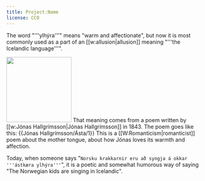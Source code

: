 ```yaml
---
title: Project:Name
license: CC0
---
```


The word "'''ylhýra'''" means "warm and affectionate", but now it is most commonly used as a part of an [[w:allusion|allusion]] meaning "'''the Icelandic language'''".

<Image src="Jonash.jpg" width="170" position="right"/>
That meaning comes from a poem written by [[w:Jónas Hallgrímsson|Jónas Hallgrímsson]] in 1843. The poem goes like this:
{{Jónas Hallgrímsson/Ásta/1}}
This is a [[W:Romanticism|romanticist]] poem about the mother tongue, about how Jónas loves its warmth and affection.

Today, when someone says "`Norsku krakkarnir eru að syngja á okkar '''ástkæra ylhýra'''`", it is a poetic and somewhat humorous way of saying "The Norwegian kids are singing in Icelandic".

